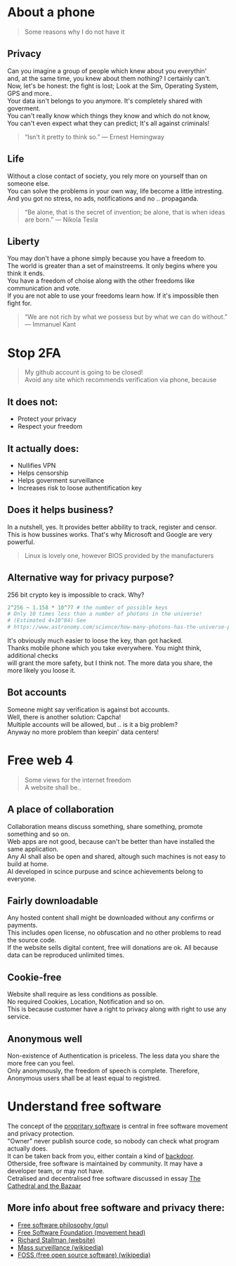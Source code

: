 # About a phone
> Some reasons why I do not have it
  ## Privacy
  Can you imagine a group of people which knew about you everythin'  <br>
  and, at the same time, you knew about them nothing? I certainly can't. <br>
  Now, let's be honest: the fight is lost; Look at the Sim, Operating System, GPS and more.. <br>
  Your data isn't belongs to you anymore. It's completely shared with goverment. <br>
  You can't really know which things they know and which do not know, <br>
  You can't even expect what they can predict; It's all against criminals!
  
> “Isn't it pretty to think so.”
― Ernest Hemingway

 ##  Life
   Without a close contact of society, you rely more on yourself than on someone else. <br>
   You can solve the problems in your own way, life become a little intresting. <br>
   And you got no stress, no ads, notifications and no .. propaganda. <br>
   
> “Be alone, that is the secret of invention; be alone, that is when ideas are born.”
       ― Nikola Tesla
   
  ## Liberty
   You may don't have a phone simply because you have a freedom to. <br>
   The world is greater than a set of mainstreems. It only begins where you think it ends. <br>
   You have a freedom of choise along with the other freedoms like communication and vote. <br>
   If you are not able to use your freedoms learn how. If it's impossible then fight for. <br>
   
  > “We are not rich by what we possess but by what we can do without.”
      ― Immanuel Kant
#
# Stop 2FA
> My github account is going to be closed! <br>
> Avoid any site which recommends verification via phone, because

## It does not:
* Protect your privacy
* Respect your freedom

## It actually does:
* Nullifies VPN
* Helps censorship
* Helps goverment surveillance
* Increases risk to loose authentification key

## Does it helps business?
In a nutshell, yes. It provides better abbility to track, register and censor. <br>
This is how bussines works. That's why Microsoft and Google are very powerful. <br>
> Linux is lovely one, however BIOS provided by the manufacturers

## Alternative way for privacy purpose?
256 bit crypto key is impossible to crack. Why? <br>
```python
2^256 ~ 1.158 * 10^77 # the number of possible keys
# Only 10 times less than a number of photons in the universe!
# (Estimated 4×10^84) See
# https://www.astronomy.com/science/how-many-photons-has-the-universe-produced-in-its-life
```
It's obviously much easier to loose the key, than got hacked. <br>
Thanks mobile phone which you take everywhere. You might think, additional checks <br>
will grant the more safety, but I think not. The more data you share, the more likely you loose it.

## Bot accounts
Someone might say verification is against bot accounts. <br>
Well, there is another solution: Capcha! <br> 
Multiple accounts will be allowed, but .. is it a big problem? <br>
Anyway no more problem than keepin' data centers!

#
# Free web 4

> Some views for the internet freedom <br>
> A website shall be..

## A place of collaboration
Collaboration means discuss something, share something, promote something and so on. <br>
Web apps are not good, because can't be better than have installed the same application. <br>
Any AI shall also be open and shared, altough such machines is not easy to build at home. <br>
AI developed in scince purpuse and scince achievements belong to everyone.

## Fairly downloadable
Any hosted content shall might be downloaded without any confirms or payments. <br>
This includes open license, no obfuscation and no other problems to read the source code. <br>
If the website sells digital content, free will donations are ok. All because data can be reproduced unlimited times.

## Cookie-free
Website shall require as less conditions as possible. <br>
No required Cookies, Location, Notification and so on. <br>
This is because customer have a right to privacy along with right to use any service.

## Anonymous well
Non-existence of Authentication is priceless. The less data you share the more free can you feel. <br>
Only anonymously, the freedom of speech is complete. Therefore, Anonymous users shall be at least equal to registred.
#
 # Understand free software
  The concept of the [propritary software](https://en.wikipedia.org/wiki/Proprietary_software) 
  is central in free software movement and privacy protection. <br>
  "Owner" never publish source code, so nobody can check what program actually does. <br>
  It can be taken back from you, either contain a kind of [backdoor](https://en.wikipedia.org/wiki/Backdoor_(computing)). <br>
  Otherside, free software is maintained by community. It may have a developer team, or may not have. <br>
  Cetralised and decentralised free software discussed in essay [The Cathedral and the Bazaar](https://monoskop.org/images/e/e0/Raymond_Eric_S_The_Cathedral_and_the_Bazaar_rev_ed.pdf) <br>


  ## More info about free software and privacy there:
  * [Free software philosophy (gnu)](https://www.gnu.org/philosophy/philosophy.html)
  * [Free Software Foundation  (movement head)](https://www.fsf.org/about)
  * [Richard Stallman (website)](https://stallman.org)
  * [Mass surveillance (wikipedia)](https://en.wikipedia.org/wiki/Mass_surveillance)
  * [FOSS (free open source software) (wikipedia)](https://en.wikipedia.org/wiki/Free_and_open-source_software)


